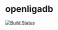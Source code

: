 # openligadb

[![Build Status](https://travis-ci.org/QuadStingray/openligadb.svg?branch=master)](https://travis-ci.org/QuadStingray/openligadb)